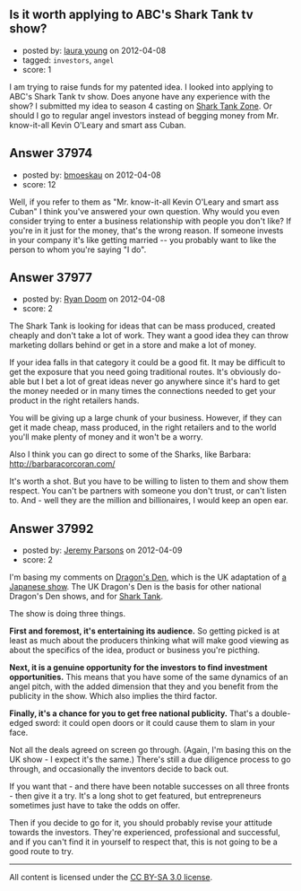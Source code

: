 ## Is it worth applying to ABC's Shark Tank tv show?

- posted by: [laura young](https://stackexchange.com/users/-1/17368-laura-young) on 2012-04-08
- tagged: `investors`, `angel`
- score: 1

I am trying to raise funds for my patented idea. I looked into applying to ABC's Shark Tank tv show. Does anyone have any experience with the show? I submitted my idea to season 4 casting on [Shark Tank Zone][1]. Or should I go to regular angel investors instead of begging money from Mr. know-it-all Kevin O'Leary and smart ass Cuban.


  [1]: http://sharktankzone.com


## Answer 37974

- posted by: [bmoeskau](https://stackexchange.com/users/-1/16964-bmoeskau) on 2012-04-08
- score: 12

Well, if you refer to them as "Mr. know-it-all Kevin O'Leary and smart ass Cuban" I think you've answered your own question. Why would you even consider trying to enter a business relationship with people you don't like?  If you're in it just for the money, that's the wrong reason. If someone invests in your company it's like getting married -- you probably want to like the person to whom you're saying "I do".


## Answer 37977

- posted by: [Ryan Doom](https://stackexchange.com/users/-1/5655-ryan-doom) on 2012-04-08
- score: 2

The Shark Tank is looking for ideas that can be mass produced, created cheaply and don't take a lot of work.  They want a good idea they can throw marketing dollars behind or get in a store and make a lot of money.

If your idea falls in that category it could be a good fit. It may be difficult to get the exposure that you need going traditional routes. It's obviously do-able but I bet a lot of great ideas never go anywhere since it's hard to get the money needed or in many times the connections needed to get your product in the right retailers hands.

You will be giving up a large chunk of your business. However, if they can get it made cheap, mass produced, in the right retailers and to the world you'll make plenty of money and it won't be a worry.

Also I think you can go direct to some of the Sharks, like Barbara:
http://barbaracorcoran.com/

It's worth a shot. But you have to be willing to listen to them and show them respect. You can't be partners with someone you don't trust, or can't listen to. And - well they are the million and billionaires, I would keep an open ear. 




## Answer 37992

- posted by: [Jeremy Parsons](https://stackexchange.com/users/-1/4291-jeremy-parsons) on 2012-04-09
- score: 2

<p>I'm basing my comments on <a href="http://en.wikipedia.org/wiki/Dragons%27_Den" rel="nofollow">Dragon's Den</a>, which is the UK adaptation of <a href="http://ja.wikipedia.org/wiki/%E3%83%9E%E3%83%8D%E3%83%BC%E3%81%AE%E8%99%8E" rel="nofollow">a Japanese show</a>. The UK Dragon's Den is the basis for other national Dragon's Den shows, and for <a href="http://en.wikipedia.org/wiki/Shark_Tank_%28TV_series%29" rel="nofollow">Shark Tank</a>.</p>

<p>The show is doing three things. </p>

<p><strong>First and foremost, it's entertaining its audience.</strong> So getting picked is at least as much about the producers thinking what will make good viewing as about the specifics of the idea, product or business you're picthing.</p>

<p><strong>Next, it is a genuine opportunity for the investors to find investment opportunities.</strong> This means that you have some of the same dynamics of an angel pitch, with the added dimension that they and you benefit from the publicity in the show. Which also implies the third factor.</p>

<p><strong>Finally, it's a chance for you to get free national publicity.</strong> That's a double-edged sword: it could open doors or it could cause them to slam in your face.</p>

<p>Not all the deals agreed on screen go through. (Again, I'm basing this on the UK show - I expect it's the same.) There's still a due diligence process to go through, and occasionally the inventors decide to back out.</p>

<p>If you want that - and there have been notable successes on all three fronts - then give it a try. It's a long shot to get featured, but entrepreneurs sometimes just have to take the odds on offer.</p>

<p>Then if you decide to go for it, you should probably revise your attitude towards the investors. They're experienced, professional and successful, and if you can't find it in yourself to respect that, this is not going to be a good route to try.</p>




---

All content is licensed under the [CC BY-SA 3.0 license](https://creativecommons.org/licenses/by-sa/3.0/).
